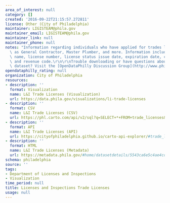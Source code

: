 ```yaml
---
area_of_interest: null
category: []
created: '2016-09-22T21:15:57.272811'
license: Other (City of Philadelphia)
maintainer: LIGISTEAM@phila.gov
maintainer_email: LIGISTEAM@phila.gov
maintainer_link: null
maintainer_phone: null
notes: "Information regarding individuals who have applied for trades licenses such\
  \ as General Contractor, Master Plumber, and more. Information includes the individual's\
  \ name, license number, license status issue date, expiration date, company name,\
  \ and revenue code.\r\n\r\nTrouble downloading or have questions about this City\
  \ dataset? Visit the [OpenDataPhilly Discussion Group](http://www.phila.gov/data/discuss/)"
opendataphilly_rating: null
organization: City of Philadelphia
resources:
- description: ''
  format: Visualization
  name: L&I Trade Licenses (Visualization)
  url: https://data.phila.gov/visualizations/li-trade-licenses
- description: ''
  format: CSV
  name: L&I Trade Licenses (CSV)
  url: https://phl.carto.com/api/v2/sql?q=SELECT+*+FROM+trade_licenses&filename=trade_licenses&format=csv&skipfields=cartodb_id,the_geom,the_geom_webmercator
- description: ''
  format: API
  name: L&I Trade Licenses (API)
  url: https://cityofphiladelphia.github.io/carto-api-explorer/#trade_licenses
- description: ''
  format: HTML
  name: L&I Trade Licenses (Metadata)
  url: https://metadata.phila.gov/#home/datasetdetails/5543ca6e5c4ae4cd66d3ff55/representationdetails/5e9a0865a0da54001b1d5f49/
schema: philadelphia
source: ''
tags:
- Department of Licenses and Inspections
- Visualization
time_period: null
title: Licenses and Inspections Trade Licenses
usage: null
---
```

